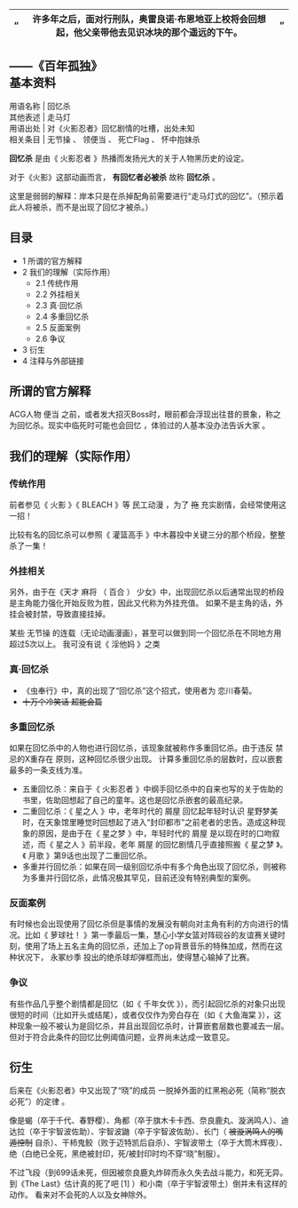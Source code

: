 “  |  许多年之后，面对行刑队，奥雷良诺·布恩地亚上校将会回想起，他父亲带他去见识冰块的那个遥远的下午。  |  ”   
---|---|---  
——《百年孤独》  
**基本资料**  
---  
用语名称  |  回忆杀   
其他表述  |  走马灯   
用语出处  |  对《火影忍者》回忆剧情的吐槽，出处未知   
相关条目  |  无节操  、  领便当  、  死亡Flag  、  怀中抱妹杀   
  
**回忆杀** 是由《  火影忍者  》热播而发扬光大的关于人物黑历史的设定。

对于《火影》这部动画而言， **有回忆者必被杀** 故称 **回忆杀** 。

这里是弱弱的解释：岸本只是在杀掉配角前需要进行“走马灯式的回忆”。（预示着此人将被杀，而不是出现了回忆才被杀。）

##  目录

  * 1  所谓的官方解释 
  * 2  我们的理解（实际作用） 
    * 2.1  传统作用 
    * 2.2  外挂相关 
    * 2.3  真·回忆杀 
    * 2.4  多重回忆杀 
    * 2.5  反面案例 
    * 2.6  争议 
  * 3  衍生 
  * 4  注释与外部链接 

##  所谓的官方解释

ACG人物  便当  之前，或者发大招灭Boss时，眼前都会浮现出往昔的景象，称之为回忆杀。现实中临死时可能也会回忆  ，体验过的人基本没办法告诉大家  。

##  我们的理解（实际作用）

###  传统作用

前者参见《  火影  》《  BLEACH  》等  民工动漫  ，为了 ~~拖~~ 充实剧情，会经常使用这一招！

比较有名的回忆杀可以参照《  灌篮高手  》中木暮投中关键三分的那个桥段，整整杀了一集！

###  外挂相关

另外，由于在《天才  麻将  （  百合  ）  少女》中，出现回忆杀以后通常出现的桥段是主角能力强化开始反败为胜，因此又代称为外挂充值。
如果不是主角的话，外挂会被封禁，导致直接挂掉。

某些  无节操  的连载（无论动画漫画），甚至可以做到同一个回忆杀在不同地方用超过5次以上。  我可没有说《  淫他妈  》之类

###  真·回忆杀

  * 《虫奉行》中，真的出现了“回忆杀”这个招式，使用者为 恋川春菊。 
  * ~~十万个冷笑话 超能会篇~~

###  多重回忆杀

如果在回忆杀中的人物也进行回忆杀，该现象就被称作多重回忆杀。由于违反  禁忌的X重存在  原则，这种回忆杀很少出现。
计算多重回忆杀的层数时，应以嵌套最多的一条支线为准。

  * 五重回忆杀：来自于《  火影忍者  》中纲手回忆杀中的自来也写的关于佐助的书里，佐助回想起了自己的童年。这也是回忆杀嵌套的最高纪录。 
  * 二重回忆杀：《  星之人  》中，老年时代的  屑屋  回忆起年轻时认识  星野梦美  时，在天象馆里睡觉时回想起了进入“封印都市”之前老者的忠告。造成这种现象的原因，是由于在《  星之梦  》中，年轻时代的  屑屋  是以现在时的口吻叙述，而《  星之人  》前半段，老年  屑屋  的回忆剧情几乎直接照搬《  星之梦  》。《  月歌  》第9话也出现了二重回忆杀。 
  * 多重并行回忆杀：如果在同一级别回忆杀中有多个角色出现了回忆杀，则被称为多重并行回忆杀，此情况极其罕见，目前还没有特别典型的案例。 

###  反面案例

有时候也会出现使用了回忆杀但是事情的发展没有朝向对主角有利的方向进行的情况。比如《  萝球社！
》第一季最后一集，慧心小学女篮对阵砚谷的友谊赛关键时刻，使用了场上五名主角的回忆杀，还加上了op背景音乐的特殊加成，然而在这种状况下，  永冢纱季
投出的绝杀球却弹框而出，使得慧心输掉了比赛。

###  争议

有些作品几乎整个剧情都是回忆（如《  千年女优  》），而引起回忆杀的对象只出现很短的时间（比如开头或结尾），或者仅仅作为旁白存在（如《  大鱼海棠
》），这种现象一般不被认为是回忆杀，并且出现回忆杀时，计算嵌套层数也要减去一层。但对于符合此条件的回忆比例阈值问题，业界尚未达成一致意见。

##  衍生

后来在《火影忍者》中又出现了“晓”的成员  一脱掉外面的红黑袍必死（简称“脱衣必死”）的定律  。

像是蝎（卒于千代、春野樱）、角都（卒于旗木卡卡西、奈良鹿丸、漩涡鸣人）、迪达拉（卒于宇智波佐助）、宇智波鼬（卒于宇智波佐助）、长门（
~~被漩涡鸣人的嘴遁控制~~
自杀）、干柿鬼鲛（败于迈特凯后自杀）、宇智波带土（卒于大筒木辉夜）、绝（白绝已全死，黑绝被封印，死/被封印时均不穿“晓”制服）。

不过飞段（到699话未死，但因被奈良鹿丸炸碎而永久失去战斗能力，和死无异。到《The Last》估计真的死了吧  [1]
）和小南（卒于宇智波带土）倒并未有这样的动作。  看来对不会死的人以及女神除外。